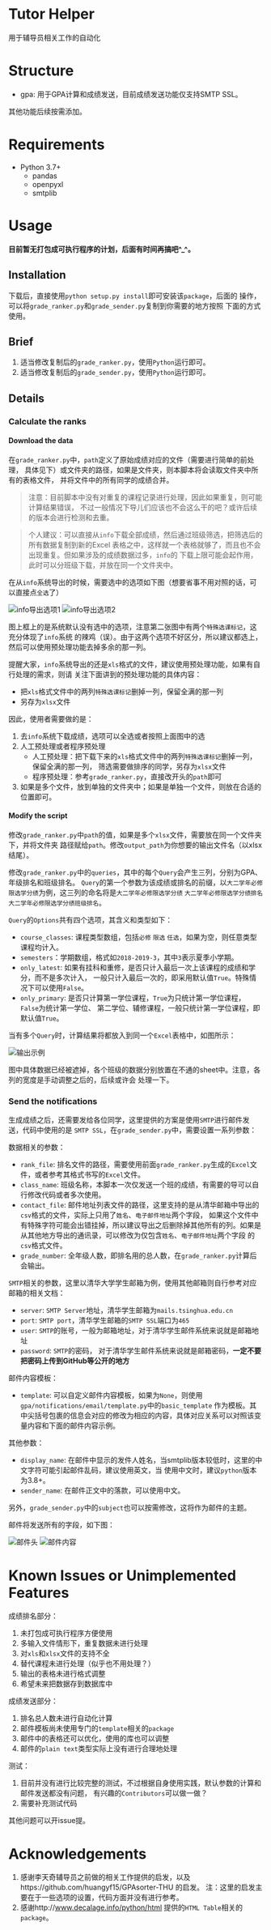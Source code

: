 # Tutor Helper

用于辅导员相关工作的自动化

# Structure

* gpa: 用于GPA计算和成绩发送，目前成绩发送功能仅支持SMTP SSL。

其他功能后续按需添加。

# Requirements

- Python 3.7+
   - pandas
   - openpyxl
   - smtplib

# Usage

**目前暂无打包成可执行程序的计划，后面有时间再搞吧^_^。**

## Installation

下载后，直接使用`python setup.py install`即可安装该`package`，后面的
操作，可以将`grade_ranker.py`和`grade_sender.py`复制到你需要的地方按照
下面的方式使用。

## Brief

1. 适当修改复制后的`grade_ranker.py`，使用`Python`运行即可。
2. 适当修改复制后的`grade_sender.py`，使用`Python`运行即可。

## Details

### Calculate the ranks

#### Download the data

在`grade_ranker.py`中，`path`定义了原始成绩对应的文件（需要进行简单的前处理，
具体见下）或文件夹的路径，如果是文件夹，则本脚本将会读取文件夹中所有的表格文件，
并将文件中的所有同学的成绩合并。

>注意：目前脚本中没有对重复的课程记录进行处理，因此如果重复，则可能计算结果错误，
>不过一般情况下导儿们应该也不会这么干的吧？或许后续的版本会进行检测和去重。

>个人建议：可以直接从`info`下载全部成绩，然后通过班级筛选，把筛选后的所有数据复制到新的Excel
>表格之中，这样就一个表格就够了，而且也不会出现重复。但如果涉及的成绩数据过多，`info`的
>下载上限可能会起作用，此时可以分班级下载，并放在同一个文件夹中。

在从`info`系统导出的时候，需要选中的选项如下图（想要省事不用对照的话，可以直接点`全选`了）

![info导出选项1](./img/info-grades-option-1.png)
![info导出选项2](./img/info-grades-option-2.png)

图上框上的是系统默认没有选中的选项，注意第二张图中有两个`特殊选课标记`，这充分体现了`info`系统
的辣鸡（误）。由于这两个选项不好区分，所以建议都选上，然后可以使用预处理功能去掉多余的那一列。

提醒大家，`info`系统导出的还是`xls`格式的文件，建议使用预处理功能，如果有自行处理的需求，则请
关注下面讲到的预处理功能的具体内容：

- 把`xls`格式文件中的两列`特殊选课标记`删掉一列，保留全满的那一列
- 另存为`xlsx`文件

因此，使用者需要做的是：

1. 去`info`系统下载成绩，选项可以全选或者按照上面图中的选
2. 人工预处理或者程序预处理
   - 人工预处理：把下载下来的`xls`格式文件中的两列`特殊选课标记`删掉一列，保留全满的那一列，
   筛选需要做排序的同学，另存为`xlsx`文件
   - 程序预处理：参考`grade_ranker.py`，直接改开头的`path`即可
3. 如果是多个文件，放到单独的文件夹中；如果是单独一个文件，则放在合适的位置即可。

#### Modify the script

修改`grade_ranker.py`中`path`的值，如果是多个`xlsx`文件，需要放在同一个文件夹下，并将文件夹
路径赋给`path`。修改`output_path`为你想要的输出文件名（以xlsx结尾）。

修改`grade_ranker.py`中的`queries`，其中的每个`Query`会产生三列，分别为GPA、年级排名和班级排名。
`Query`的第一个参数为该成绩或排名的前缀，以`大二学年必修限选学分绩`为例，这三列的命名将是`大二学年必修限选学分绩`
`大二学年必修限选学分绩排名` `大二学年必修限选学分绩班级排名`。

`Query`的`Options`共有四个选项，其含义和类型如下：

- `course_classes`: 课程类型数组，包括`必修` `限选` `任选`，如果为空，则任意类型课程均计入。
- `semesters`：学期数组，格式如`2018-2019-3`，其中`3`表示夏季小学期。
- `only_latest`: 如果有挂科和重修，是否只计入最后一次上该课程的成绩和学分，而不是多次计入，
一般只计入最后一次的，即采用默认值`True`。特殊情况下可以使用`False`。
- `only_primary`: 是否只计算第一学位课程，`True`为只统计第一学位课程，`False`为统计第一学位、
第二学位、辅修课程，一般只统计第一学位课程，即默认值`True`。

当有多个`Query`时，计算结果将都放入到同一个`Excel`表格中，如图所示：

![输出示例](./img/rank-excel.png)

图中具体数据已经被遮掉，各个班级的数据分别放置在不通的sheet中。注意，各列的宽度是手动调整之后的，后续或许会
处理一下。

### Send the notifications

生成成绩之后，还需要发给各位同学，这里提供的方案是使用`SMTP`进行邮件发送，代码中使用的是
`SMTP SSL`，在`grade_sender.py`中，需要设置一系列参数：

数据相关的参数：
- `rank_file`: 排名文件的路径，需要使用前面`grade_ranker.py`生成的`Excel`文件，或者参考其格式书写的`Excel`文件。
- `class_name`: 班级名称，本脚本一次仅发送一个班的成绩，有需要的导可以自行修改代码或者多次使用。
- `contact_file`: 邮件地址列表文件的路径，这里支持的是从清华邮箱中导出的`csv`格式的文件，实际上只用了`姓名`、`电子邮件地址`两个字段，
如果这个文件中有特殊字符可能会出错挂掉，所以建议导出之后删除掉其他所有的列。如果是从其他地方导出的通讯录，可以修改为仅包含`姓名`、`电子邮件地址`两个字段
的`csv`格式文件。
- `grade_number`: 全年级人数，即排名用的总人数，在`grade_ranker.py`计算后会输出。

`SMTP`相关的参数，这里以清华大学学生邮箱为例，使用其他邮箱则自行参考对应邮箱的相关文档：
- `server`: `SMTP Server`地址，清华学生邮箱为`mails.tsinghua.edu.cn`
- `port`: `SMTP port`，清华学生邮箱的`SMTP SSL`端口为`465`
- `user`: `SMTP`的账号，一般为邮箱地址，对于清华学生邮件系统来说就是邮箱地址
- `password`: `SMTP`的密码， 对于清华学生邮件系统来说就是邮箱密码，**一定不要把密码上传到GitHub等公开的地方**

邮件内容模板：
- `template`: 可以自定义邮件内容模板，如果为`None`，则使用`gpa/notifications/email/template.py`中的`basic_template`
作为模板。其中尖括号包裹的信息会对应的修改为相应的内容，具体对应关系可以对照该变量内容和下面的邮件内容示例。

其他参数：
- `display_name`: 在邮件中显示的发件人姓名，当smtplib版本较低时，这里的中文字符可能引起邮件乱码，建议使用英文，当
使用中文时，建议`python`版本为3.8+。
- `sender_name`: 在邮件正文中的落款，可以使用中文。

另外，`grade_sender.py`中的`subject`也可以按需修改，这将作为邮件的主题。

邮件将发送所有的字段，如下图：

![邮件头](./img/email-header.png)
![邮件内容](./img/email-content.png)

# Known Issues or Unimplemented Features

成绩排名部分：
1. 未打包成可执行程序方便使用
2. 多输入文件情形下，重复数据未进行处理
3. 对`xls`和`xlsx`文件的支持不全
4. 替代课程未进行处理（似乎也不用处理？）
5. 输出的表格未进行格式调整
6. 希望未来把数据存到数据库中

成绩发送部分：
1. 排名总人数未进行自动化计算
2. 邮件模板尚未使用专门的`template`相关的`package`
3. 邮件中的表格还可以优化，使用的库也可以调整
4. 邮件的`plain text`类型实际上没有进行合理地处理

测试：
1. 目前并没有进行比较完整的测试，不过根据自身使用实践，默认参数的计算和邮件发送都没有问题，
有兴趣的`Contributors`可以做一做？
2. 需要补充测试代码

其他问题可以开issue提。

# Acknowledgements

1. 感谢李天奇辅导员之前做的相关工作提供的启发，以及https://github.com/huangyf15/GPAsorter-THU 的启发。
注：这里的启发主要在于一些选项的设置，代码方面并没有进行参考。
2. 感谢http://www.decalage.info/python/html 提供的`HTML Table`相关的`package`。
